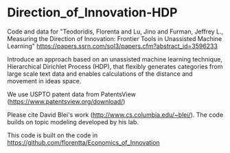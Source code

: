 # Direction_of_Innovation-HDP
Code and data for "Teodoridis, Florenta and Lu, Jino and Furman, Jeffrey L., Measuring the Direction of Innovation: Frontier Tools in Unassisted Machine Learning" https://papers.ssrn.com/sol3/papers.cfm?abstract_id=3596233

Introduce an approach based on an unassisted machine learning technique, Hierarchical Dirichlet Process (HDP), that flexibly generates categories from large scale text data and enables calculations of the distance and movement in ideas space.

We use USPTO patent data from PatentsView (https://www.patentsview.org/download/)

Please cite David Blei's work (http://www.cs.columbia.edu/~blei/). The code builds on topic modeling developed by his lab.

This code is built on the code in https://github.com/florentta/Economics_of_Innovation
